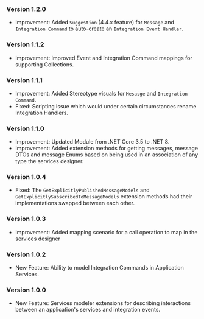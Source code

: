 ### Version 1.2.0

- Improvement: Added `Suggestion` (4.4.x feature) for `Message` and `Integration Command` to auto-create an `Integration Event Handler`.

### Version 1.1.2

- Improvement: Improved Event and Integration Command mappings for supporting Collections.
 
### Version 1.1.1

- Improvement: Added Stereotype visuals for `Mesasge` and `Integration Command`.
- Fixed: Scripting issue which would under certain circumstances rename Integration Handlers.

### Version 1.1.0

- Improvement: Updated Module from .NET Core 3.5 to .NET 8.
- Improvement: Added extension methods for getting messages, message DTOs and message Enums based on being used in an association of any type the services designer.

### Version 1.0.4

- Fixed: The `GetExplicitlyPublishedMessageModels` and `GetExplicitlySubscribedToMessageModels` extension methods had their implementations swapped between each other.

### Version 1.0.3

- Improvement: Added mapping scenario for a call operation to map in the services designer

### Version 1.0.2

- New Feature: Ability to model Integration Commands in Application Services.

### Version 1.0.0

- New Feature: Services modeler extensions for describing interactions between an application's services and integration events.
